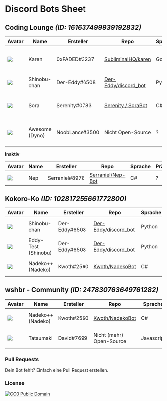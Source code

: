 # Discord Bots Sheet


Coding Lounge *(ID: 161637499939192832)*
------

Avatar | Name | Ersteller | Repo | Sprache | Präfix
------ | ----------|---------|--------------------------------------|------|-------------
![](https://cdn.discordapp.com/avatars/261263509508194305/73ef175ff5a2e762de14cfbe3987219a.png?size=64) | Karen | 0xFADED#3237 | [SubliminalHQ/karen](https://github.com/SubliminalHQ/karen) | Go | `%`, einstellbar ([Command List](https://wiki.lukas.moe/display/KAREN/Command+List))
![](https://cdn.discordapp.com/avatars/165156654969651200/e5b24342a1716de13275bcc32f1f7056.png?size=64) | Shinobu-chan | Der-Eddy#6508 | [Der-Eddy/discord_bot](https://github.com/Der-Eddy/discord_bot) | Python | `:` ([Command List](https://github.com/Der-Eddy/discord_bot#commands-list))
![](https://cdn.discordapp.com/avatars/270931284489011202/b7b1f9820c4751ffa3d0e11c97bc2f38.png?size=64) | Sora | Serenity#0783 | [Serenity / SoraBot](http://git.argus.moe/serenity/SoraBot) | C# | `$`, einstellbar ([Command List](http://git.argus.moe/serenity/SoraBot#dynamic-prefix))
![](https://cdn.discordapp.com/avatars/155149108183695360/5aeb68c29b56b3d92eddb6f46df5051c.png?size=64) | Awesome (Dyno) | NoobLance#3500 | Nicht Open-Source | ? | `?`, einstellbar ([Command List](https://www.dynobot.net/commands))

**Inaktiv**

Avatar | Name | Ersteller | Repo | Sprache | Präfix
------ | ----------|---------|--------------------------------------|------|-------------
![](https://cdn.discordapp.com/avatars/260867076774821899/2dda452db1e35f833a187df9dd4f1749.png?size=64) | Nep | Serraniel#8978 | [Serraniel/Nep-Bot](https://github.com/Serraniel/Nep-Bot) | C# | ?

Kokoro-Ko *(ID: 102817255661772800)*
------

Avatar | Name | Ersteller | Repo | Sprache | Präfix
------ | ----------|---------|--------------------------------------|------|-------------
![](https://cdn.discordapp.com/avatars/165156654969651200/e5b24342a1716de13275bcc32f1f7056.png?size=64) | Shinobu-chan | Der-Eddy#6508 | [Der-Eddy/discord_bot](https://github.com/Der-Eddy/discord_bot) | Python | `:` ([Command List](https://github.com/Der-Eddy/discord_bot#commands-list))
![](https://cdn.discordapp.com/avatars/204966267147255808/b5df40517522683f4c7bbf13ae1c4c41.png?size=64) | Eddy-Test (Shinobu) | Der-Eddy#6508 | [Der-Eddy/discord_bot](https://github.com/Der-Eddy/discord_bot) | Python | `;` ([Command List](https://github.com/Der-Eddy/discord_bot#commands-list))
![](https://cdn.discordapp.com/avatars/268554005888761859/537beac017e11feacbbfe58ac585dc0d.png?size=64) | Nadeko++ (Nadeko) | Kwoth#2560 | [Kwoth/NadekoBot](https://github.com/Kwoth/NadekoBot) | C# | `.` ([Command List](http://nadekobot.readthedocs.io/en/latest/Commands%20List/))

wshbr - Community *(ID: 247830763649761282)*
------

Avatar | Name | Ersteller | Repo | Sprache | Präfix
------ | ----------|---------|--------------------------------------|------|-------------
![](https://cdn.discordapp.com/avatars/268554005888761859/537beac017e11feacbbfe58ac585dc0d.png?size=64) | Nadeko++ (Nadeko) | Kwoth#2560 | [Kwoth/NadekoBot](https://github.com/Kwoth/NadekoBot) | C# | `.` ([Command List](http://nadekobot.readthedocs.io/en/latest/Commands%20List/))
![](https://cdn.discordapp.com/avatars/172002275412279296/f5f65755f67ae1dc88d9bb271d0f5bef.png?size=64) | Tatsumaki | David#7699 | Nicht (mehr) Open-Source | Javascript | `t!`, `t@` ([Command List](https://www.tatsumaki.xyz/commands.html))

### Pull Requests ###
Dein Bot fehlt? Einfach eine Pull Request erstellen.

### License ###

[![CC0 Public Domain](https://licensebuttons.net/p/zero/1.0/88x31.png)](http://creativecommons.org/publicdomain/zero/1.0/)
